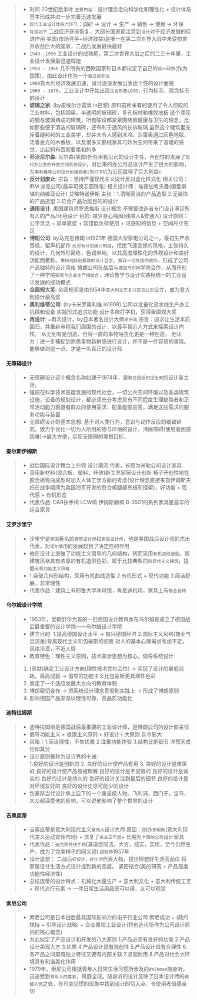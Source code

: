 
> - 时间 20世纪后半叶  `主要内容`：设计理念走向科学化和理性化 + 设计体系基本形成并进一步完善迅速发展
> - `现代工业设计体系六环节`：调研 -> 设计 -> 生产 -> 销售 -> 使用 -> 环保
> - `背景如下` 二战经济逐渐恢复，大部分国家都注意到`设计`对于经济发展的促进作用  美国(市场竞争+经济效益)是唯一在第二次世界大战中未受损害并收益巨大的国家，二战后发展最快最好
> - `1940 -1950` 工业设计的成熟期，第二次世界大战之后的二三十年里，工业设计发展最迅速辉煌
> - `1950 - 1960` 几乎所有的西欧国家和日本都拟定了自己的`设计政策`(作为国策)，由此设计作为一个`独立的职业`
> - `1960`意大利经济发展迅速，设计逐渐发展出表达个性的设计面貌
> - `1960 - 1970`，工业设计中开始出现`企业形象LOGO`，行为标志，观念标志的设计
> - **玻璃之家**: (by皮埃尔沙雷奥 in巴黎) 原料前所未有的使用了令人惊叹的工业材料，包括钢梁，半透明的玻璃砖，多孔板材和橡胶地板 这个漂亮的钢与玻璃铸成的建筑，所有陈设都紧紧围绕着健康与卫生的理念，比如那些便于清洁的玻璃砖，还有利于通风的长排玻璃 虽然这个建筑里充斥着硬邦邦的工业美学，却并未令人感到冰冷。沙雷奥通过灰色地毯，泛着金光的木香板，以及很多天鹅绒家具巧妙为空间带来了温暖的感觉，比起柯布西耶要柔和的多
> - **乔治尼尔森**: 尼尔森(美国)担任米勒公司的设计主任，开创性的发展了`现代办公室的开放空间系统设计`，对后来的办公用品设计产生了很大的影响，为`奥利维蒂公司设计的编辑者2型打字机`为公司赢得了巨大利益c
> - **反计划废止**: 宗旨：坚持严谨现代主义设计反对虚化样式化 相关公司：IBM 派克公司(最早可换芯圆珠笔)  相关设计师：埃德加考夫曼(偏爱斯堪的纳维亚设计) 艾略特诺伊斯   主张：1.清晰简洁的产品造型 2.无装饰的产品造型 3.符合产品功能目的的设计
> - **通用设计**: 美国建筑师罗恩梅斯 设计概念:不需要改造者专门设计满足所有人的产品/环境设计  目的: 减少身心隔阂(残障人&普通人)  设计原则：公平灵活 + 简单直接 + 容错低负荷使用 + 可感知的信息 + 空间尺寸充足
> - **博朗公司**: by马克思博朗 in1921年 德国大型家电公司之一，最初生产收音机，留声机部件  `反对有计划废止制度`，拒绝飞速变换的风格，主张持久的设计，几何外形简练，色调单纯，以其高度理性化的外观设计和良好功能而著称。`秉持纯粹到极致的设计哲学, 摒弃一切外加的装饰`，形成了公司产品独特的设计风格   博朗公司在战后与`德国乌尔姆`学院合作，从而开创了一种学院`研究与企业生产相结合`，理论教学与设计实践相统一的工业设计发展的成功模式
> - **金圆规大奖**: 金圆规奖是由1954年`意大利文艺复兴百货公司`设立，成为意大利设计最高奖
> - **奥利维蒂公司**: (by卡米罗奥利维 in1908) 公司以批量化流水线生产办工机械和设备 实践形式追求功能 设计多款打字机，获得金圆规大奖  
> - **再设计**: =再次设计，by日本著名设计大师`原研哉` 宗旨：追求让生活本质回归，并重新审视我们周围的设计，以最平易近人方式来探索设计内核。 从无到有是创造，但将一直的事物陌生化更是一种创造。 他认为：进一步捕捉到熟悉事物新鲜感进行设计，并不是一件容易的事情。能够做到这一点，才是一名真正的设计师

#### 无障碍设计
> - 无障碍设计这个概念名称始建于1974年，是`联合国组织提出来`的设计新主张。  
> - 强调在科学技术高度发展的现代社会，一切公共空间环境以及各类建筑设施，设备的规划设计，都必须充分考虑具有不同程度生理缺陷者和正常活动能力衰退者群众的使用需求，配备能够应答，满足这些需求的服务功能与装置  
> - 无障碍设计的基本思想: 基于对人类行为，意识与动作反应的细致研究，致力于优化一切为人所用的物与环境的设计，清除障碍(使用者困惑困难)->最大方便，实现无障碍的理想目标，

#### 查尔斯伊姆斯
> - 战后国际设计舞台上引领 设计潮流 代表，长期为米勒公司设计家具  
> - 善用新材料(胶合板，塑料，纤维)新工艺家居设计创新 椅子开创性地在胶合板弯曲成型时加入人体工学方面的考虑(设计理念直接来自伊姆斯夫妇在战争期间为美国海军开发的胶合板腿部夹板和担架)，好功能 + 现代感 + 有机形态  
> - 代表作品: DAR扶手椅 LCW椅 伊姆斯躺椅 B-3501的系列家具是最早的组合家具

#### 艾罗沙里宁
> - 沙里宁是`美国`著名的`建筑设计师`和`家具设计师`，他是美国战后设计师的杰出代表，对`诺尔集团`的发展起到了决定性的作用  
> - 他在设计上突破了功能主义倡导的几何结构，转而采用`有机曲线造型`。其建筑风格具有浓厚的有机造型色彩，属于比较典型的`后现代主义建筑`，提倡`有机功能主义风格`   
> - 1.突破几何形结构，采用有机曲线造型  2.有机形式 + 现代功能  3.简洁舒展，非常理性
> - 代表作品：建筑上有耶鲁大学冰球馆，肯尼迪机场，家具上有`郁金香椅`  

#### 乌尔姆设计学院
> - 1953年，爱歇舒尔为首的一批德国设计教育家在乌尔姆是成立了德国战后最重要的设计学院——乌尔姆设计学院  
> - 建立目的: 1.提高德国设计水平 -> 振兴德国经济 2.国际主义风格(商业气息浓重)背离现代主义和包豪斯的初衷 对人的基本心理需求考虑不足，风格冷漠，不近人情
> - 教育特色：理性主义原则，技术美学思想为核心，倡导系统设计
> 1. (贡献)确定工业设计方向(理性技术性社会性) -> 实现了设计的最低消耗，最高成就 -> 倡导的功能主义比包豪斯更具理性色彩
> 2. 奠定了一个适应发展大方向的教育体制
> 3. 博朗密切合作 -> 把系统设计理念贯彻到实践上 -> 形成了博朗原则 
> 4. 影响德国产品渐渐以理性可靠，高品质功能化  

#### 迪特拉姆斯
> - 迪特拉姆斯是德国战后最重要的工业设计师，是博朗公司的设计部主任  
> - 倡导功能主义 + 极限主义原则 + 好设计十大原则 迄今影大  
> - 风格：1.简洁理性，不失优雅 2.注重功能体验 3.结构比例细节 浑然天成恰如其分  
> - 设计原则被称为设计界的十诫:  
> 1.良好的设计是创新的 2. 良好的设计使产品有用 3. 良好的设计是审美的 良好的设计使产品易被理解 良好的设计是不显眼的 良好的设计是诚实的 良好的设计是持久的 良好的设计关注到最后的细节 良好的设计是对环境友好的 良好的设计史尽可能少的设计  
> - 包豪斯当代设计承上启下的一个重量级人物。飞利浦，西门子，宝马，大众都深受他的影响，可以说他影响了整个世界的设计

#### 吉奥庞蒂
> - 吉奥庞蒂是意大利现代主义`最伟大`设计大师  原因：创办`多姆斯`(意大利现代主义运动宣传阵地) + 恢复了`米兰三年展`+ 长期为`卡西纳公司`设计家具  
> - 代表作品：`迪克斯特扶手椅`(其造型简洁，大方，结实，实用，至今仍然生产，成为了完美椅子的同义词) `超轻椅`1957年  
> - 设计思想： 二战后`好设计，好生活`代表人物，提出理想好生活高品位  将家居设计生活方式设计提到新的高度。 紧密结合(美的研究 + 产品高度功能性经济性)
> - 总结庞蒂的设计特点：机械化大量生产 + 意大利文化 + 意大利传统工艺 + 现代流行元素  -> 一件日常生活用品既可以用，又可以观赏

#### 索尼公司
> - 索尼公司是日本战后最具国际影响力的电子行业公司   索尼成功 = (政府扶持 + 引导设计战略) + 企业重视工业设计(将创造市场作为公司设计原则的核心概念)
> - 为此拟定了产品设计和开发的八大原则 1.产品必须有良好的功能 2.产品设计美观大方 3.优质 4.产品设计具有独创性 5.产品设计具有合理性 6.各产品之间既有独立特征又要有内部关联 7.坚固耐用 8.产品对社会大环境具有和谐美化作用  
> - 1979年，索尼公司根据青年人日常生活习惯所涉及的`Walkman`随身听，迅速受到`青年人的喜爱`，风靡全球。随身听的设计反映了日本设计师的`精细入微`之处，在司空见惯的现象中找到设计的切入点，令使用者倍感亲切
